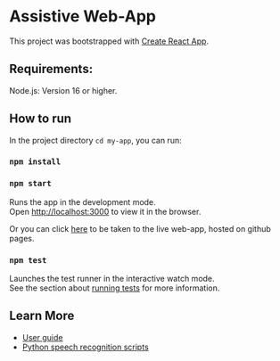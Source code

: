 # Assistive Web-App

This project was bootstrapped with [Create React App](https://github.com/facebook/create-react-app).

## Requirements:

Node.js: Version 16 or higher.

## How to run

In the project directory `cd my-app`, you can run:

### `npm install`

### `npm start`

Runs the app in the development mode.\
Open [http://localhost:3000](http://localhost:3000) to view it in the browser.

Or you can click [here](https://deden3791.github.io/L4Project/) to be taken to the live web-app, hosted on github pages. 

### `npm test`

Launches the test runner in the interactive watch mode.\
See the section about [running tests](https://facebook.github.io/create-react-app/docs/running-tests) for more information.

## Learn More

- [User guide](https://github.com/deden3791/L4Project/blob/main/main/UserGuides/UserGuide.md)
- [Python speech recognition scripts](https://github.com/deden3791/L4Project/tree/main/main/PythonApp)
